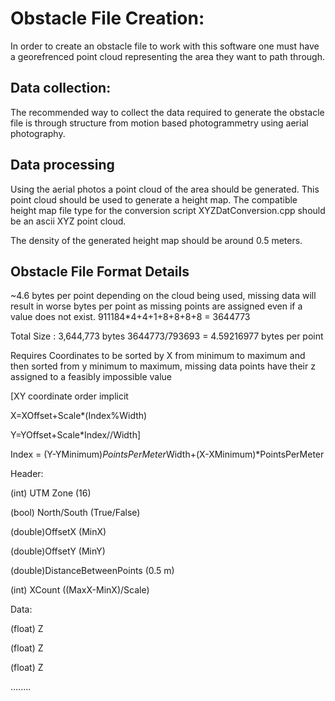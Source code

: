 # Obstacle File Creation:
In order to create an obstacle file to work with this software one must have a georefrenced point cloud representing the area they want to path through.
## Data collection:
The recommended way to collect the data required to generate the obstacle file is through structure from motion based photogrammetry using aerial photography.

## Data processing
Using the aerial photos a point cloud of the area should be generated. This point cloud should be used to generate a height map. The compatible height map file type for the conversion script XYZDatConversion.cpp should be an ascii XYZ point cloud.

The density of the generated height map should be around 0.5 meters.

## Obstacle File Format Details
~4.6 bytes per point depending on the cloud being used, missing data will result in worse bytes per point as missing points are assigned even if a value does not exist.
911184*4+4+1+8+8+8+8 = 3644773

Total Size : 3,644,773 bytes
3644773/793693 = 
4.59216977 bytes per point

Requires Coordinates to be sorted by X from minimum to maximum and then sorted from y minimum to maximum, missing data points have their z assigned to a feasibly impossible value

[XY coordinate order implicit 

X=XOffset+Scale*(Index%Width)

Y=YOffset+Scale*Index//Width]


Index = (Y-YMinimum)*PointsPerMeter*Width+(X-XMinimum)*PointsPerMeter

Header:

(int) UTM Zone  					(16)

(bool) North/South 					(True/False)

(double)OffsetX					(MinX)

(double)OffsetY					(MinY)

(double)DistanceBetweenPoints 		(0.5 m)

(int) XCount 						((MaxX-MinX)/Scale)

Data:

(float) Z 

(float) Z 

(float) Z 

........



